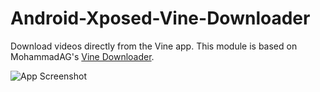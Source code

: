 # Android-Xposed-Vine-Downloader
Download videos directly from the Vine app. This module is based on MohammadAG's  [Vine Downloader](http://repo.xposed.info/module/com.mohammadag.xposedvinedownloader).

![App Screenshot](http://anthonyalves.science/pictures/VineDownloader.png)
